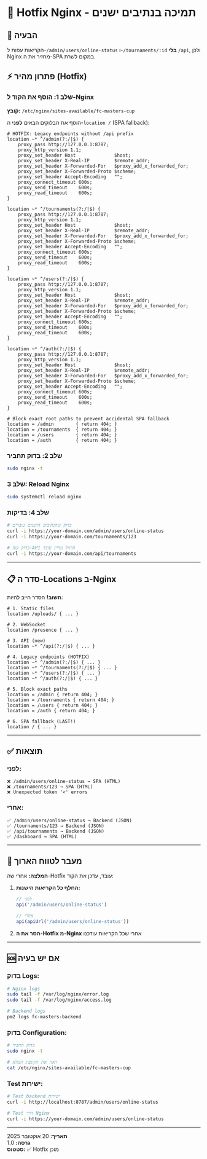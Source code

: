 # 🔧 Hotfix Nginx - תמיכה בנתיבים ישנים

## 🎯 הבעיה

הקריאות עפות ל-`/admin/users/online-status` ו-`/tournaments/:id` **בלי** `/api`, ולכן Nginx מחזיר את ה-SPA במקום לשרת.

## ⚡ פתרון מהיר (Hotfix)

### שלב 1: הוסף את הקוד ל-Nginx

**קובץ:** `/etc/nginx/sites-available/fc-masters-cup`

הוסף את הבלוקים הבאים **לפני** ה-`location /` (SPA fallback):

```nginx
# HOTFIX: Legacy endpoints without /api prefix
location ~* ^/admin(?:/|$) {
    proxy_pass http://127.0.0.1:8787;
    proxy_http_version 1.1;
    proxy_set_header Host              $host;
    proxy_set_header X-Real-IP         $remote_addr;
    proxy_set_header X-Forwarded-For   $proxy_add_x_forwarded_for;
    proxy_set_header X-Forwarded-Proto $scheme;
    proxy_set_header Accept-Encoding   "";
    proxy_connect_timeout 600s;
    proxy_send_timeout    600s;
    proxy_read_timeout    600s;
}

location ~* ^/tournaments(?:/|$) {
    proxy_pass http://127.0.0.1:8787;
    proxy_http_version 1.1;
    proxy_set_header Host              $host;
    proxy_set_header X-Real-IP         $remote_addr;
    proxy_set_header X-Forwarded-For   $proxy_add_x_forwarded_for;
    proxy_set_header X-Forwarded-Proto $scheme;
    proxy_set_header Accept-Encoding   "";
    proxy_connect_timeout 600s;
    proxy_send_timeout    600s;
    proxy_read_timeout    600s;
}

location ~* ^/users(?:/|$) {
    proxy_pass http://127.0.0.1:8787;
    proxy_http_version 1.1;
    proxy_set_header Host              $host;
    proxy_set_header X-Real-IP         $remote_addr;
    proxy_set_header X-Forwarded-For   $proxy_add_x_forwarded_for;
    proxy_set_header X-Forwarded-Proto $scheme;
    proxy_set_header Accept-Encoding   "";
    proxy_connect_timeout 600s;
    proxy_send_timeout    600s;
    proxy_read_timeout    600s;
}

location ~* ^/auth(?:/|$) {
    proxy_pass http://127.0.0.1:8787;
    proxy_http_version 1.1;
    proxy_set_header Host              $host;
    proxy_set_header X-Real-IP         $remote_addr;
    proxy_set_header X-Forwarded-For   $proxy_add_x_forwarded_for;
    proxy_set_header X-Forwarded-Proto $scheme;
    proxy_set_header Accept-Encoding   "";
    proxy_connect_timeout 600s;
    proxy_send_timeout    600s;
    proxy_read_timeout    600s;
}

# Block exact root paths to prevent accidental SPA fallback
location = /admin        { return 404; }
location = /tournaments  { return 404; }
location = /users        { return 404; }
location = /auth         { return 404; }
```

### שלב 2: בדוק תחביר

```bash
sudo nginx -t
```

### שלב 3: Reload Nginx

```bash
sudo systemctl reload nginx
```

### שלב 4: בדיקות

```bash
# בדוק שהנתיבים הישנים עובדים
curl -i https://your-domain.com/admin/users/online-status
curl -i https://your-domain.com/tournaments/123

# בדוק שה-API הרגיל עדיין עובד
curl -i https://your-domain.com/api/tournaments
```

---

## 📋 סדר ה-Locations ב-Nginx

**חשוב!** הסדר חייב להיות:

```nginx
# 1. Static files
location /uploads/ { ... }

# 2. WebSocket
location /presence { ... }

# 3. API (new)
location ~* ^/api(?:/|$) { ... }

# 4. Legacy endpoints (HOTFIX)
location ~* ^/admin(?:/|$) { ... }
location ~* ^/tournaments(?:/|$) { ... }
location ~* ^/users(?:/|$) { ... }
location ~* ^/auth(?:/|$) { ... }

# 5. Block exact paths
location = /admin { return 404; }
location = /tournaments { return 404; }
location = /users { return 404; }
location = /auth { return 404; }

# 6. SPA fallback (LAST!)
location / { ... }
```

---

## ✅ תוצאות

### לפני:
```
❌ /admin/users/online-status → SPA (HTML)
❌ /tournaments/123 → SPA (HTML)
❌ Unexpected token '<' errors
```

### אחרי:
```
✅ /admin/users/online-status → Backend (JSON)
✅ /tournaments/123 → Backend (JSON)
✅ /api/tournaments → Backend (JSON)
✅ /dashboard → SPA (HTML)
```

---

## 🔄 מעבר לטווח הארוך

**המלצה:** אחרי שה-Hotfix עובד, עדכן את הקוד:

1. **החלף כל הקריאות הישנות:**
   ```typescript
   // לפני
   api('/admin/users/online-status')
   
   // אחרי
   api(apiUrl('/admin/users/online-status'))
   ```

2. **הסר את ה-Hotfix מ-Nginx** אחרי שכל הקריאות עודכנו

---

## 🆘 אם יש בעיה

### בדוק Logs:
```bash
# Nginx logs
sudo tail -f /var/log/nginx/error.log
sudo tail -f /var/log/nginx/access.log

# Backend logs
pm2 logs fc-masters-backend
```

### בדוק Configuration:
```bash
# בדוק תחביר
sudo nginx -t

# ראה את הקונפיג המלא
cat /etc/nginx/sites-available/fc-masters-cup
```

### Test ישירות:
```bash
# Test backend ישירות
curl -i http://localhost:8787/admin/users/online-status

# Test דרך Nginx
curl -i https://your-domain.com/admin/users/online-status
```

---

**תאריך:** 20 אוקטובר 2025  
**גרסה:** 1.0  
**סטטוס:** ✅ Hotfix מוכן
